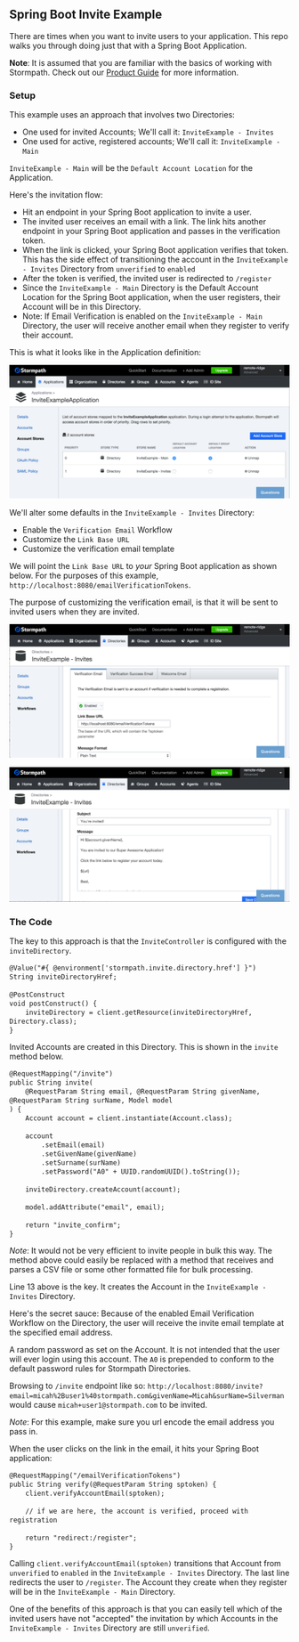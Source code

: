 ## Spring Boot Invite Example

There are times when you want to invite users to your application. This repo walks you through doing just that with a
Spring Boot Application.

**Note**: It is assumed that you are familiar with the basics of working with Stormpath. 
Check out our [Product Guide](https://docs.stormpath.com/rest/product-guide/latest/) for more information.

### Setup

This example uses an approach that involves two Directories:

* One used for invited Accounts; We'll call it: `InviteExample - Invites`
* One used for active, registered accounts; We'll call it: `InviteExample - Main`

`InviteExample - Main` will be the `Default Account Location` for the Application.

Here's the invitation flow:

* Hit an endpoint in your Spring Boot application to invite a user.
* The invited user receives an email with a link. The link hits another endpoint in your Spring Boot application and
  passes in the verification token.
* When the link is clicked, your Spring Boot application verifies that token. This has the side effect of transitioning
  the account in the `InviteExample - Invites` Directory from `unverified` to `enabled`
* After the token is verified, the invited user is redirected to `/register`
* Since the `InviteExample - Main` Directory is the Default Account Location for the Spring Boot application, when the
  user registers, their Account will be in this Directory.
* Note: If Email Verification is enabled on the `InviteExample - Main` Directory, the user will receive another email
  when they register to verify their account.

This is what it looks like in the Application definition:

![application](application.png)

We'll alter some defaults in the `InviteExample - Invites` Directory:

* Enable the `Verification Email` Workflow
* Customize the `Link Base URL`
* Customize the verification email template

We will point the `Link Base URL` to *your* Spring Boot application as shown below. For the purposes of this example,
`http://localhost:8080/emailVerificationTokens`.

The purpose of customizing the verification email, is that it will be sent to invited users when they are invited.

![verification workflow](verification1.png)

![verification workflow 2](verification2.png)

### The Code

The key to this approach is that the `InviteController` is configured with the `inviteDirectory`.

```
@Value("#{ @environment['stormpath.invite.directory.href'] }")
String inviteDirectoryHref;

@PostConstruct
void postConstruct() {
    inviteDirectory = client.getResource(inviteDirectoryHref, Directory.class);
}
```

Invited Accounts are created in this Directory. This is shown in the `invite` method below.

```
@RequestMapping("/invite")
public String invite(
    @RequestParam String email, @RequestParam String givenName, @RequestParam String surName, Model model
) {
    Account account = client.instantiate(Account.class);

    account
        .setEmail(email)
        .setGivenName(givenName)
        .setSurname(surName)
        .setPassword("A0" + UUID.randomUUID().toString());

    inviteDirectory.createAccount(account);

    model.addAttribute("email", email);

    return "invite_confirm";
}
```

*Note*: It would not be very efficient to invite people in bulk this way. The method above could easily be replaced with
a method that receives and parses a CSV file or some other formatted file for bulk processing.

Line 13 above is the key. It creates the Account in the `InviteExample - Invites` Directory.

Here's the secret sauce: Because of the enabled Email Verification Workflow on the Directory, the user will receive the 
invite email template at the specified email address.

A random password as set on the Account. It is not intended that the user will ever login using this account. The 
`A0` is prepended to conform to the default password rules for Stormpath Directories.

Browsing to `/invite` endpoint like so: 
`http://localhost:8080/invite?email=micah%2Buser1%40stormpath.com&givenName=Micah&surName=Silverman` 
would cause `micah+user1@stormpath.com` to be invited.

*Note*: For this example, make sure you url encode the email address you pass in.

When the user clicks on the link in the email, it hits your Spring Boot application:

```
@RequestMapping("/emailVerificationTokens")
public String verify(@RequestParam String sptoken) {
    client.verifyAccountEmail(sptoken);

    // if we are here, the account is verified, proceed with registration

    return "redirect:/register";
}
```

Calling `client.verifyAccountEmail(sptoken)` transitions that Account from `unverified` to `enabled` in the 
`InviteExample - Invites` Directory. The last line redirects the user to `/register`. The Account they create when
they register will be in the `InviteExample - Main` Directory.

One of the benefits of this approach is that you can easily tell which of the invited users have not "accepted" the 
invitation by which Accounts in the `InviteExample - Invites` Directory are still `unverified`.